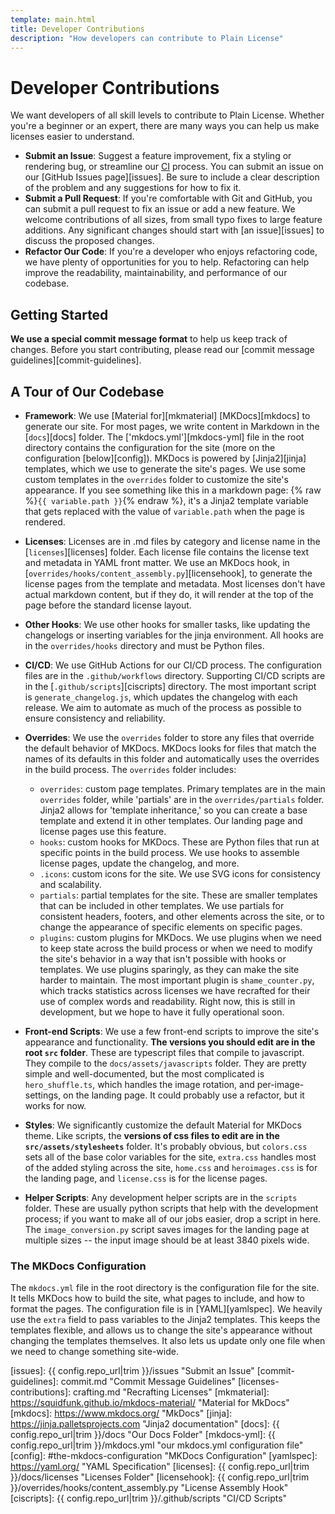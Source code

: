 ```yaml
---
template: main.html
title: Developer Contributions
description: "How developers can contribute to Plain License"
---
```

# Developer Contributions

We want developers of all skill levels to contribute to Plain License. Whether you're a beginner or an expert, there are many ways you can help us make licenses easier to understand.

- **Submit an Issue**: Suggest a feature improvement, fix a styling or rendering bug, or streamline our [CI][ci] process. You can submit an issue on our [GitHub Issues page][issues]. Be sure to include a clear description of the problem and any suggestions for how to fix it.
- **Submit a Pull Request**: If you're comfortable with Git and GitHub, you can submit a pull request to fix an issue or add a new feature. We welcome contributions of all sizes, from small typo fixes to large feature additions. Any significant changes should start with [an issue][issues] to discuss the proposed changes.
- **Refactor Our Code**: If you're a developer who enjoys refactoring code, we have plenty of opportunities for you to help. Refactoring can help improve the readability, maintainability, and performance of our codebase.

## Getting Started

**We use a special commit message format** to help us keep track of changes. Before you start contributing, please read our [commit message guidelines][commit-guidelines].

## A Tour of Our Codebase

-   **Framework**: We use [Material for][mkmaterial] [MKDocs][mkdocs] to generate our site. For most pages, we write content in Markdown in the [`docs`][docs] folder. The ['mkdocs.yml'][mkdocs-yml] file in the root directory contains the configuration for the site (more on the configuration [below][config]). MKDocs is powered by [Jinja2][jinja] templates, which we use to generate the site's pages. We use some custom templates in the `overrides` folder to customize the site's appearance. If you see something like this in a markdown page: {% raw %}`{{ variable.path }}`{% endraw %}, it's a Jinja2 template variable that gets replaced with the value of `variable.path` when the page is rendered.
-   **Licenses**: Licenses are in .md files by category and license name in the [`licenses`][licenses] folder. Each license file contains the license text and metadata in YAML front matter. We use an MKDocs hook, in [`overrides/hooks/content_assembly.py`][licensehook], to generate the license pages from the template and metadata. Most licenses don't have actual markdown content, but if they do, it will render at the top of the page before the standard license layout.
-   **Other Hooks**: We use other hooks for smaller tasks, like updating the changelogs or inserting variables for the jinja environment. All hooks are in the `overrides/hooks` directory and must be Python files.
-   **CI/CD**: We use GitHub Actions for our CI/CD process. The configuration files are in the `.github/workflows` directory. Supporting CI/CD scripts are in the [`.github/scripts`][ciscripts] directory. The most important script is `generate_changelog.js`, which updates the changelog with each release. We aim to automate as much of the process as possible to ensure consistency and reliability.
-   **Overrides**: We use the `overrides` folder to store any files that override the default behavior of MKDocs.  MKDocs looks for files that match the names of its defaults in this folder and automatically uses the overrides in the build process. The `overrides` folder includes:

    - `overrides`: custom page templates. Primary templates are in the main `overrides` folder, while 'partials' are in the `overrides/partials` folder. Jinja2 allows for 'template inheritance,' so you can create a base template and extend it in other templates. Our landing page and license pages use this feature.
    - `hooks`: custom hooks for MKDocs. These are Python files that run at specific points in the build process. We use hooks to assemble license pages, update the changelog, and more.
    - `.icons`: custom icons for the site. We use SVG icons for consistency and scalability.
    - `partials`: partial templates for the site. These are smaller templates that can be included in other templates. We use partials for consistent headers, footers, and other elements across the site, or to change the appearance of specific elements on specific pages.
    - `plugins`: custom plugins for MKDocs. We use plugins when we need to keep state across the build process or when we need to modify the site's behavior in a way that isn't possible with hooks or templates. We use plugins sparingly, as they can make the site harder to maintain. The most important plugin is `shame_counter.py`, which tracks statistics across licenses we have recrafted for their use of complex words and readability. Right now, this is still in development, but we hope to have it fully operational soon.

-   **Front-end Scripts**: We use a few front-end scripts to improve the site's appearance and functionality. **The versions you should edit are in the root `src` folder**. These are typescript files that compile to javascript. They compile to the `docs/assets/javascripts` folder. They are pretty simple and well-documented, but the most complicated is `hero_shuffle.ts`, which handles the image rotation, and per-image-settings, on the landing page. It could probably use a refactor, but it works for now.
-   **Styles**: We significantly customize the default Material for MKDocs theme. Like scripts, the **versions of css files to edit are in the `src/assets/stylesheets`** folder. It's probably obvious, but `colors.css` sets all of the base color variables for the site, `extra.css` handles most of the added styling across the site, `home.css` and `heroimages.css` is for the landing page, and `license.css` is for the license pages.
-   **Helper Scripts**: Any development helper scripts are in the `scripts` folder. These are usually python scripts that help with the development process; if you want to make all of our jobs easier, drop a script in here. The `image_conversion.py` script saves images for the landing page at multiple sizes -- the input image should be at least 3840 pixels wide.

### The MKDocs Configuration

The `mkdocs.yml` file in the root directory is the configuration file for the site. It tells MKDocs how to build the site, what pages to include, and how to format the pages. The configuration file is in [YAML][yamlspec]. We heavily use the `extra` field to pass variables to the Jinja2 templates. This keeps the templates flexible, and allows us to change the site's appearance without changing the templates themselves. It also lets us update only one file when we need to change something site-wide.

[ci]: https://en.wikipedia.org/wiki/Continual_improvement_process "Continual Improvement Process"
[issues]: {{ config.repo_url|trim }}/issues "Submit an Issue"
[commit-guidelines]: commit.md "Commit Message Guidelines"
[licenses-contributions]: crafting.md "Recrafting Licenses"
[mkmaterial]: https://squidfunk.github.io/mkdocs-material/ "Material for MkDocs"
[mkdocs]: https://www.mkdocs.org/ "MkDocs"
[jinja]: https://jinja.palletsprojects.com "Jinja2 documentation"
[docs]: {{ config.repo_url|trim }}/docs "Our Docs Folder"
[mkdocs-yml]: {{ config.repo_url|trim }}/mkdocs.yml "our mkdocs.yml configuration file"
[config]: #the-mkdocs-configuration "MKDocs Configuration"
[yamlspec]: https://yaml.org/ "YAML Specification"
[licenses]: {{ config.repo_url|trim }}/docs/licenses "Licenses Folder"
[licensehook]: {{ config.repo_url|trim }}/overrides/hooks/content_assembly.py "License Assembly Hook"
[ciscripts]: {{ config.repo_url|trim }}/.github/scripts "CI/CD Scripts"

